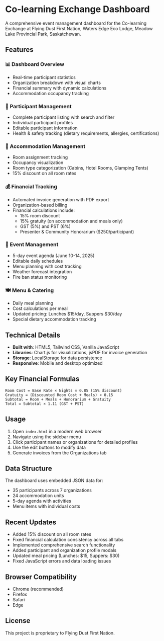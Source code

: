 # Co-learning Exchange Dashboard

A comprehensive event management dashboard for the Co-learning Exchange at Flying Dust First Nation, Waters Edge Eco Lodge, Meadow Lake Provincial Park, Saskatchewan.

## Features

### 📊 Dashboard Overview
- Real-time participant statistics
- Organization breakdown with visual charts
- Financial summary with dynamic calculations
- Accommodation occupancy tracking

### 👥 Participant Management
- Complete participant listing with search and filter
- Individual participant profiles
- Editable participant information
- Health & safety tracking (dietary requirements, allergies, certifications)

### 🏨 Accommodation Management
- Room assignment tracking
- Occupancy visualization
- Room type categorization (Cabins, Hotel Rooms, Glamping Tents)
- 15% discount on all room rates

### 💰 Financial Tracking
- Automated invoice generation with PDF export
- Organization-based billing
- Financial calculations include:
  - 15% room discount
  - 15% gratuity (on accommodation and meals only)
  - GST (5%) and PST (6%)
  - Presenter & Community Honorarium ($250/participant)

### 📅 Event Management
- 5-day event agenda (June 10-14, 2025)
- Editable daily schedules
- Menu planning with cost tracking
- Weather forecast integration
- Fire ban status monitoring

### 🍽️ Menu & Catering
- Daily meal planning
- Cost calculations per meal
- Updated pricing: Lunches $15/day, Suppers $30/day
- Special dietary accommodation tracking

## Technical Details

- **Built with**: HTML5, Tailwind CSS, Vanilla JavaScript
- **Libraries**: Chart.js for visualizations, jsPDF for invoice generation
- **Storage**: LocalStorage for data persistence
- **Responsive**: Mobile and desktop optimized

## Key Financial Formulas

```
Room Cost = Base Rate × Nights × 0.85 (15% discount)
Gratuity = (Discounted Room Cost + Meals) × 0.15
Subtotal = Room + Meals + Honorarium + Gratuity
Total = Subtotal × 1.11 (GST + PST)
```

## Usage

1. Open `index.html` in a modern web browser
2. Navigate using the sidebar menu
3. Click participant names or organizations for detailed profiles
4. Use the edit buttons to modify data
5. Generate invoices from the Organizations tab

## Data Structure

The dashboard uses embedded JSON data for:
- 35 participants across 7 organizations
- 24 accommodation units
- 5-day agenda with activities
- Menu items with individual costs

## Recent Updates

- Added 15% discount on all room rates
- Fixed financial calculation consistency across all tabs
- Implemented comprehensive search functionality
- Added participant and organization profile modals
- Updated meal pricing (Lunches: $15, Suppers: $30)
- Fixed JavaScript errors and data loading issues

## Browser Compatibility

- Chrome (recommended)
- Firefox
- Safari
- Edge

## License

This project is proprietary to Flying Dust First Nation.